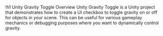 !h1 Unity Gravity Toggle
Overview
Unity Gravity Toggle is a Unity project that demonstrates how to create a UI checkbox to toggle gravity on or off for objects in your scene. This can be useful for various gameplay mechanics or debugging purposes where you want to dynamically control gravity.
